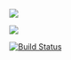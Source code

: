 <a href="https://codeclimate.com/github/ilnarkz/python-project-lvl1/maintainability"><img src="https://api.codeclimate.com/v1/badges/839314b891de0fe43bd0/maintainability" /></a>

<a href="https://codeclimate.com/github/ilnarkz/python-project-lvl1/test_coverage"><img src="https://api.codeclimate.com/v1/badges/839314b891de0fe43bd0/test_coverage" /></a>

[![Build Status](https://travis-ci.com/ilnarkz/python-project-lvl1.svg?branch=master)](https://travis-ci.com/ilnarkz/python-project-lvl1)

